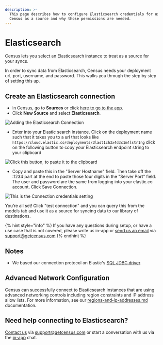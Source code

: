 ```yaml
---
description: >-
  This page describes how to configure Elasticsearch credentials for use by
  Census as a source and why those permissions are needed.
---
```


# Elasticsearch

Census lets you select an Elasticsearch instance to treat as a source for your syncs.

In order to sync data from Elasticsearch, Census needs your deployment url, port, username, and password. This walks you through the step by step of setting this up.

## Create an Elasticsearch connection

* In Census, go to **Sources** or click [here to go to the app](https://app.getcensus.com/sources).
* Click **New Source** and select **Elasticsearch**.

![Adding the Elasticsearch Connection](../.gitbook/assets/Elasticsearch.png)

* Enter into your Elastic search instance. Click on the deployment name such that it takes you to a url that looks like `https://cloud.elastic.co/deployments/3last1ch3x4d3c1m4lstr1ng` click on the following button to copy your Elasticsearch endpoint string to your clipboard

![Click this button, to paste it to the clipboard](<../.gitbook/assets/Screen Shot 2021-11-02 at 3.56.57 PM.png>)

* Copy and paste this in the "Server Hostname" field. Then take off the :1234 part at the end to paste those four digits in the "Server Port" field. The user and password are the same from logging into your elastic.co account. Click Save Connection.

![This is the Connection credentials setting](<../.gitbook/assets/Screen Shot 2021-11-02 at 4.58.44 PM.png>)

You're all set! Click "test connection" and you can query this from the models tab and use it as a source for syncing data to our library of destinations.

{% hint style="info" %}
If you have any questions during setup, or have a use case that is not covered, please write us in-app or [send us an email](mailto:support@getcensus.com) via support@getcensus.com
{% endhint %}

## Notes

* We based our connection protocol on Elastic's [SQL JDBC driver](https://www.elastic.co/guide/en/elasticsearch/reference/current/sql-jdbc.html)

## Advanced Network Configuration

Census can successfully connect to Elasticsearch instances that are using advanced networking controls including region constraints and IP address allow lists. For more information, see our [regions-and-ip-addresses.md](../basics/security-and-privacy/regions-and-ip-addresses.md "mention") documentation.

## Need help connecting to Elasticsearch?

[Contact us](mailto:support@getcensus.com) via support@getcensus.com or start a conversation with us via the [in-app](https://app.getcensus.com) chat.
